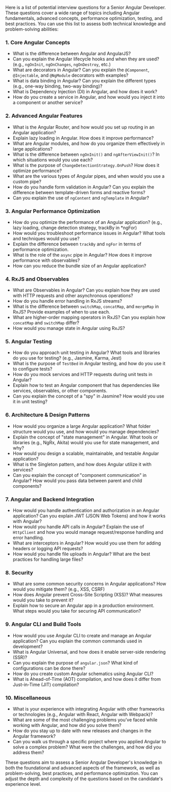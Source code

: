 Here is a list of potential interview questions for a Senior Angular Developer. These questions cover a wide range of topics including Angular fundamentals, advanced concepts, performance optimization, testing, and best practices. You can use this list to assess both technical knowledge and problem-solving abilities:

### **1\. Core Angular Concepts**

* What is the difference between Angular and AngularJS?
* Can you explain the Angular lifecycle hooks and when they are used? (e.g., `ngOnInit`, `ngOnChanges`, `ngOnDestroy`, etc.)
* What are decorators in Angular? Can you explain the `@Component`, `@Injectable`, and `@NgModule` decorators with examples?
* What is data binding in Angular? Can you explain the different types (e.g., one-way binding, two-way binding)?
* What is Dependency Injection (DI) in Angular, and how does it work?
* How do you create a service in Angular, and how would you inject it into a component or another service?

### **2\. Advanced Angular Features**

* What is the Angular Router, and how would you set up routing in an Angular application?
* Explain lazy loading in Angular. How does it improve performance?
* What are Angular modules, and how do you organize them effectively in large applications?
* What is the difference between `ngOnInit()` and `ngAfterViewInit()`? In which situations would you use each?
* What is the purpose of `ChangeDetectionStrategy.OnPush`? How does it optimize performance?
* What are the various types of Angular pipes, and when would you use a custom pipe?
* How do you handle form validation in Angular? Can you explain the difference between template-driven forms and reactive forms?
* Can you explain the use of `ngContent` and `ngTemplate` in Angular?

### **3\. Angular Performance Optimization**

* How do you optimize the performance of an Angular application? (e.g., lazy loading, change detection strategy, trackBy in \*ngFor)
* How would you troubleshoot performance issues in Angular? What tools and techniques would you use?
* Explain the difference between `trackBy` and `ngFor` in terms of performance optimization.
* What is the role of the `async` pipe in Angular? How does it improve performance with observables?
* How can you reduce the bundle size of an Angular application?

### **4\. RxJS and Observables**

* What are Observables in Angular? Can you explain how they are used with HTTP requests and other asynchronous operations?
* How do you handle error handling in RxJS streams?
* What is the difference between `switchMap`, `concatMap`, and `mergeMap` in RxJS? Provide examples of when to use each.
* What are higher-order mapping operators in RxJS? Can you explain how `concatMap` and `switchMap` differ?
* How would you manage state in Angular using RxJS?

### **5\. Angular Testing**

* How do you approach unit testing in Angular? What tools and libraries do you use for testing? (e.g., Jasmine, Karma, Jest)
* What is the purpose of `TestBed` in Angular testing, and how do you use it to configure tests?
* How do you mock services and HTTP requests during unit tests in Angular?
* Explain how to test an Angular component that has dependencies like services, observables, or other components.
* Can you explain the concept of a "spy" in Jasmine? How would you use it in unit testing?

### **6\. Architecture & Design Patterns**

* How would you organize a large Angular application? What folder structure would you use, and how would you manage dependencies?
* Explain the concept of "state management" in Angular. What tools or libraries (e.g., NgRx, Akita) would you use for state management, and why?
* How would you design a scalable, maintainable, and testable Angular application?
* What is the Singleton pattern, and how does Angular utilize it with services?
* Can you explain the concept of "component communication" in Angular? How would you pass data between parent and child components?

### **7\. Angular and Backend Integration**

* How would you handle authentication and authorization in an Angular application? Can you explain JWT (JSON Web Tokens) and how it works with Angular?
* How would you handle API calls in Angular? Explain the use of `HttpClient` and how you would manage request/response handling and error handling.
* What are interceptors in Angular? How would you use them for adding headers or logging API requests?
* How would you handle file uploads in Angular? What are the best practices for handling large files?

### **8\. Security**

* What are some common security concerns in Angular applications? How would you mitigate them? (e.g., XSS, CSRF)
* How does Angular prevent Cross-Site Scripting (XSS)? What measures would you take to prevent it?
* Explain how to secure an Angular app in a production environment. What steps would you take for securing API communication?

### **9\. Angular CLI and Build Tools**

* How would you use Angular CLI to create and manage an Angular application? Can you explain the common commands used in development?
* What is Angular Universal, and how does it enable server-side rendering (SSR)?
* Can you explain the purpose of `angular.json`? What kind of configurations can be done there?
* How do you create custom Angular schematics using Angular CLI?
* What is Ahead-of-Time (AOT) compilation, and how does it differ from Just-in-Time (JIT) compilation?

### **10\. Miscellaneous**

* What is your experience with integrating Angular with other frameworks or technologies (e.g., Angular with React, Angular with Webpack)?
* What are some of the most challenging problems you’ve faced while working with Angular, and how did you solve them?
* How do you stay up to date with new releases and changes in the Angular framework?
* Can you walk us through a specific project where you applied Angular to solve a complex problem? What were the challenges, and how did you address them?

These questions aim to assess a Senior Angular Developer's knowledge in both the foundational and advanced aspects of the framework, as well as problem-solving, best practices, and performance optimization. You can adjust the depth and complexity of the questions based on the candidate's experience level.